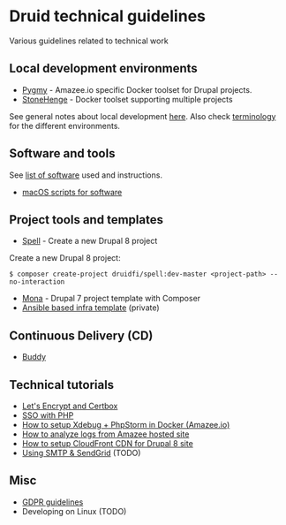 # Druid technical guidelines

Various guidelines related to technical work

## Local development environments

- [Pygmy](docs/pygmy.md) - Amazee.io specific Docker toolset for Drupal projects.
- [StoneHenge](https://github.com/druidfi/stonehenge) - Docker toolset supporting multiple projects

See general notes about local development [here](docs/local_dev_env.md). Also check [terminology](docs/environments.md)
for the different environments.

## Software and tools

See [list of software](docs/software.md) used and instructions.

- [macOS scripts for software](docs/macos_scripts.md)

## Project tools and templates

- [Spell](https://github.com/druidfi/spell) - Create a new Drupal 8 project

Create a new Drupal 8 project:

```
$ composer create-project druidfi/spell:dev-master <project-path> --no-interaction
```

- [Mona](https://github.com/druidfi/mona) - Drupal 7 project template with Composer
- [Ansible based infra template](https://github.com/druidfi/ansible-project-infra-template) (private)

## Continuous Delivery (CD)

- [Buddy](docs/buddy.md)

## Technical tutorials

- [Let's Encrypt and Certbox](docs/letsencrypt.md)
- [SSO with PHP](docs/sso.md)
- [How to setup Xdebug + PhpStorm in Docker (Amazee.io)](docs/amazee_xdebug.md)
- [How to analyze logs from Amazee hosted site](docs/amazee_logs.md)
- [How to setup CloudFront CDN for Drupal 8 site](docs/cdn_drupal8.md)
- [Using SMTP & SendGrid](docs(sendgrid.md)) (TODO)

## Misc

- [GDPR guidelines](docs/gdpr.md)
- Developing on Linux (TODO)


